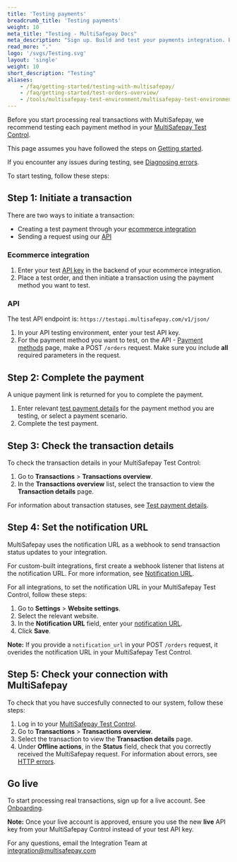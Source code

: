 ```yaml
---
title: 'Testing payments'
breadcrumb_title: 'Testing payments'
weight: 10
meta_title: "Testing - MultiSafepay Docs"
meta_description: "Sign up. Build and test your payments integration. Explore our products and services. Use our API Reference, SDKs, and wrappers. Get support."
read_more: "."
logo: '/svgs/Testing.svg'
layout: 'single'
weight: 10
short_description: "Testing"
aliases:
    - /faq/getting-started/testing-with-multisafepay/
    - /faq/getting-started/test-orders-overview/
    - /tools/multisafepay-test-environment/multisafepay-test-environment/
---
```


Before you start processing real transactions with MultiSafepay, we recommend testing each payment method in your [MultiSafepay Test Control](https://testmerchant.multisafepay.com/).<br>

This page assumes you have followed the steps on [Getting started](/getting-started/#step-1-create-a-test-account).

If you encounter any issues during testing, see [Diagnosing errors](/faq/errors-explained/diagnosing-errors/).

To start testing, follow these steps:

## Step 1: Initiate a transaction

There are two ways to initiate a transaction:

- Creating a test payment through your [ecommerce integration](/integrations/)
- Sending a request using our [API](/api/)

### Ecommerce integration

1. Enter your test [API key](/tools/multisafepay-control/get-your-api-key/) in the backend of your ecommerce integration.
2. Place a test order, and then initiate a transaction using the payment method you want to test.

### API

The test API endpoint is: `https://testapi.multisafepay.com/v1/json/`

1. In your API testing environment, enter your test API key.
2. For the payment method you want to test, on the API - [Payment methods](/api/#payment-methods) page, make a POST `/orders` request. Make sure you include __all__ required parameters in the request.

## Step 2: Complete the payment

A unique payment link is returned for you to complete the payment.

1. Enter relevant [test payment details](/faq/getting-started/test-payment-details/) for the payment method you are testing, or select a payment scenario.
2. Complete the test payment.

## Step 3: Check the transaction details

To check the transaction details in your MultiSafepay Test Control:

1. Go to **Transactions** > **Transactions overview**.
2. In the **Transactions overview** list, select the transaction to view the **Transaction details** page. 

For information about transaction statuses, see [Test payment details](/faq/getting-started/test-payment-details/).

## Step 4: Set the notification URL

MultiSafepay uses the notification URL as a webhook to send transaction status updates to your integration.

For custom-built integrations, first create a webhook listener that listens at the notification URL. For more information, see [Notification URL](/faq/api/notification-url/).

For all integrations, to set the notification URL in your MultiSafepay Test Control, follow these steps:

1. Go to __Settings__ > __Website settings__.
2. Select the relevant website.
3. In the __Notification URL__ field, enter your [notification URL](/tools/multisafepay-control/setting-your-notification-url/).
4. Click __Save__.

__Note:__ If you provide a `notification_url` in your POST `/orders` request, it overides the notification URL in your MultiSafepay Test Control. 

## Step 5: Check your connection with MultiSafepay

To check that you have succesfully connected to our system, follow these steps:

1. Log in to your [MultiSafepay Test Control](https://testmerchant.multisafepay.com/).
2. Go to **Transactions** > **Transactions overview**.
3. Select the transaction to view the **Transaction details** page.
4. Under __Offline actions__, in the __Status__ field, check that you correctly received the MultiSafepay request. For information about errors, see [HTTP errors](/faq/errors-explained/http-errors/).

## Go live

To start processing real transactions, sign up for a live account. See [Onboarding](/faq/getting-started/onboarding/).

**Note:** Once your live account is approved, ensure you use the new __live__ API key from your MultiSafepay Control instead of your test API key.

For any questions, email the Integration Team at <integration@multisafepay.com>
